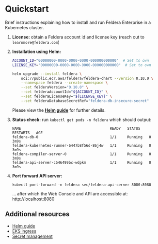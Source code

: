 # Quickstart

Brief instructions explaining how to install and run Feldera Enterprise
in a Kubernetes cluster.

1. **License:** obtain a Feldera account id and license key
   (reach out to `learnmore@feldera.com`)

2. **Installation using Helm:**
   ```bash
   ACCOUNT_ID="00000000-0000-0000-0000-000000000000"  # Set to own
   LICENSE_KEY="00000000-0000-0000-0000-000000000000"  # Set to own

   helm upgrade --install feldera \
       oci://public.ecr.aws/feldera/feldera-chart --version 0.10.0 \
       --namespace feldera --create-namespace \
       --set felderaVersion="0.10.0" \
       --set felderaAccountId="${ACCOUNT_ID}" \
       --set felderaLicenseKey="${LICENSE_KEY}" \
       --set felderaDatabaseSecretRef="feldera-db-insecure-secret"
   ```
   Please view the [**Helm guide**](helm-guide.md) for further details.

3. **Status check:** run `kubectl get pods -n feldera` which should output:
   ```
   NAME                                         READY   STATUS    RESTARTS   AGE
   feldera-db-0                                 1/1     Running   0          3m9s
   feldera-kubernetes-runner-6447b8f56d-86j4w   1/1     Running   0          3m9s
   feldera-compiler-server-0                    1/1     Running   0          3m9s
   feldera-api-server-c546499bc-wdpkm           1/1     Running   0          3m9s
   ```

4. **Port forward API server:**
   ```
   kubectl port-forward -n feldera svc/feldera-api-server 8080:8080
   ```
   ... after which the Web Console and API are accessible at: http://localhost:8080

## Additional resources

* [Helm guide](helm-guide.md)
* [EKS ingress](kubernetes-guides/eks/ingress.md)
* [Secret management](kubernetes-guides/secret-management.md)
